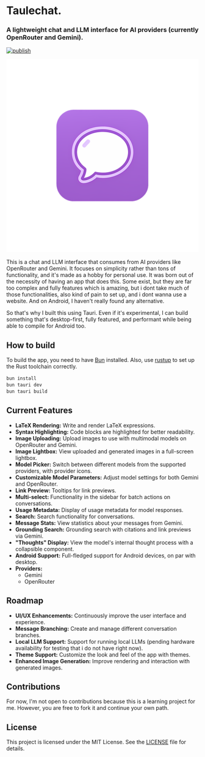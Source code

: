 # Taulechat.

### A lightweight chat and LLM interface for AI providers (currently OpenRouter and Gemini).
[![publish](https://github.com/aaleccoder/taulechat/actions/workflows/publish.yml/badge.svg)](https://github.com/aaleccoder/taulechat/actions/workflows/publish.yml)

![Taulechat Banner](src-tauri/icons/icon.png)

This is a chat and LLM interface that consumes from AI providers like OpenRouter and Gemini. It focuses on simplicity rather than tons of functionality, and it's made as a hobby for personal use. It was born out of the necessity of having an app that does this. Some exist, but they are far too complex and fully features which is amazing, but i dont take much of those functionalities, also kind of pain to set up, and i dont wanna use a website. And on Android, I haven't really found any alternative.

So that's why I built this using Tauri. Even if it's experimental, I can build something that's desktop-first, fully featured, and performant while being able to compile for Android too.

## How to build

To build the app, you need to have [Bun](https://bun.sh/) installed. Also, use [rustup](https://rustup.rs/) to set up the Rust toolchain correctly.

```bash
bun install
bun tauri dev
bun tauri build
```

## Current Features

*   **LaTeX Rendering:** Write and render LaTeX expressions.
*   **Syntax Highlighting:** Code blocks are highlighted for better readability.
*   **Image Uploading:** Upload images to use with multimodal models on OpenRouter and Gemini.
*   **Image Lightbox:** View uploaded and generated images in a full-screen lightbox.
*   **Model Picker:** Switch between different models from the supported providers, with provider icons.
*   **Customizable Model Parameters:** Adjust model settings for both Gemini and OpenRouter.
*   **Link Preview:** Tooltips for link previews.
*   **Multi-select:** Functionality in the sidebar for batch actions on conversations.
*   **Usage Metadata:** Display of usage metadata for model responses.
*   **Search:** Search functionality for conversations.
*   **Message Stats:** View statistics about your messages from Gemini.
*   **Grounding Search:** Grounding search with citations and link previews via Gemini.
*   **"Thoughts" Display:** View the model's internal thought process with a collapsible component.
*   **Android Support:** Full-fledged support for Android devices, on par with desktop.
*   **Providers:**
    *   Gemini
    *   OpenRouter

## Roadmap
*   **UI/UX Enhancements:** Continuously improve the user interface and experience.
*   **Message Branching:** Create and manage different conversation branches.
*   **Local LLM Support:** Support for running local LLMs (pending hardware availability for testing that i do not have right now).
*   **Theme Support:** Customize the look and feel of the app with themes.
*   **Enhanced Image Generation:** Improve rendering and interaction with generated images.

## Contributions

For now, I'm not open to contributions because this is a learning project for me. However, you are free to fork it and continue your own path.

## License

This project is licensed under the MIT License. See the [LICENSE](LICENSE) file for details.
